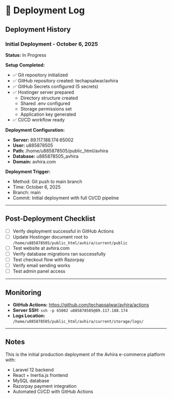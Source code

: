 # 🚀 Deployment Log

## Deployment History

### Initial Deployment - October 6, 2025

**Status:** In Progress

**Setup Completed:**
- ✅ Git repository initialized
- ✅ GitHub repository created: techapsalwar/avhira
- ✅ GitHub Secrets configured (5 secrets)
- ✅ Hostinger server prepared
  - Directory structure created
  - Shared .env configured
  - Storage permissions set
  - Application key generated
- ✅ CI/CD workflow ready

**Deployment Configuration:**
- **Server:** 89.117.188.174:65002
- **User:** u885878505
- **Path:** /home/u885878505/public_html/avhira
- **Database:** u885878505_avhira
- **Domain:** avhira.com

**Deployment Trigger:**
- Method: Git push to main branch
- Time: October 6, 2025
- Branch: main
- Commit: Initial deployment with full CI/CD pipeline

---

## Post-Deployment Checklist

- [ ] Verify deployment successful in GitHub Actions
- [ ] Update Hostinger document root to `/home/u885878505/public_html/avhira/current/public`
- [ ] Test website at avhira.com
- [ ] Verify database migrations ran successfully
- [ ] Test checkout flow with Razorpay
- [ ] Verify email sending works
- [ ] Test admin panel access

---

## Monitoring

- **GitHub Actions:** https://github.com/techapsalwar/avhira/actions
- **Server SSH:** `ssh -p 65002 u885878505@89.117.188.174`
- **Logs Location:** `/home/u885878505/public_html/avhira/current/storage/logs/`

---

## Notes

This is the initial production deployment of the Avhira e-commerce platform with:
- Laravel 12 backend
- React + Inertia.js frontend
- MySQL database
- Razorpay payment integration
- Automated CI/CD with GitHub Actions
